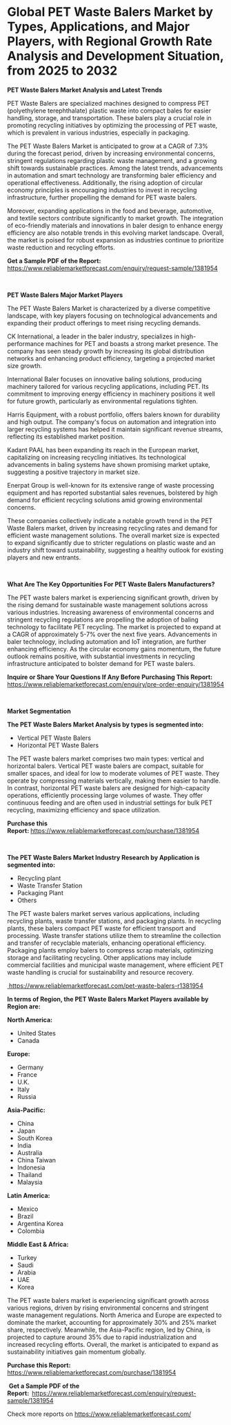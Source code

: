 <p><h1>Global PET Waste Balers Market by Types, Applications, and Major Players, with Regional Growth Rate Analysis and Development Situation, from 2025 to 2032</h1></p><p><strong>PET Waste Balers Market Analysis and Latest Trends</strong></p>
<p><p>PET Waste Balers are specialized machines designed to compress PET (polyethylene terephthalate) plastic waste into compact bales for easier handling, storage, and transportation. These balers play a crucial role in promoting recycling initiatives by optimizing the processing of PET waste, which is prevalent in various industries, especially in packaging.</p><p>The PET Waste Balers Market is anticipated to grow at a CAGR of 7.3% during the forecast period, driven by increasing environmental concerns, stringent regulations regarding plastic waste management, and a growing shift towards sustainable practices. Among the latest trends, advancements in automation and smart technology are transforming baler efficiency and operational effectiveness. Additionally, the rising adoption of circular economy principles is encouraging industries to invest in recycling infrastructure, further propelling the demand for PET waste balers.</p><p>Moreover, expanding applications in the food and beverage, automotive, and textile sectors contribute significantly to market growth. The integration of eco-friendly materials and innovations in baler design to enhance energy efficiency are also notable trends in this evolving market landscape. Overall, the market is poised for robust expansion as industries continue to prioritize waste reduction and recycling efforts.</p></p>
<p><strong>Get a Sample PDF of the Report:&nbsp;</strong> <a href="https://www.reliablemarketforecast.com/enquiry/request-sample/1381954?utm_campaign=3208&utm_medium=2&utm_source=Github&utm_content=ia&utm_term=11042025&utm_id=pet-waste-balers">https://www.reliablemarketforecast.com/enquiry/request-sample/1381954</a></p>
<p>&nbsp;</p>
<p><strong>PET Waste Balers Major Market Players</strong></p>
<p><p>The PET Waste Balers Market is characterized by a diverse competitive landscape, with key players focusing on technological advancements and expanding their product offerings to meet rising recycling demands. </p><p>CK International, a leader in the baler industry, specializes in high-performance machines for PET and boasts a strong market presence. The company has seen steady growth by increasing its global distribution networks and enhancing product efficiency, targeting a projected market size growth.</p><p>International Baler focuses on innovative baling solutions, producing machinery tailored for various recycling applications, including PET. Its commitment to improving energy efficiency in machinery positions it well for future growth, particularly as environmental regulations tighten.</p><p>Harris Equipment, with a robust portfolio, offers balers known for durability and high output. The company's focus on automation and integration into larger recycling systems has helped it maintain significant revenue streams, reflecting its established market position.</p><p>Kadant PAAL has been expanding its reach in the European market, capitalizing on increasing recycling initiatives. Its technological advancements in baling systems have shown promising market uptake, suggesting a positive trajectory in market size.</p><p>Enerpat Group is well-known for its extensive range of waste processing equipment and has reported substantial sales revenues, bolstered by high demand for efficient recycling solutions amid growing environmental concerns.</p><p>These companies collectively indicate a notable growth trend in the PET Waste Balers market, driven by increasing recycling rates and demand for efficient waste management solutions. The overall market size is expected to expand significantly due to stricter regulations on plastic waste and an industry shift toward sustainability, suggesting a healthy outlook for existing players and new entrants.</p></p>
<p>&nbsp;</p>
<p><strong>What Are The Key Opportunities For PET Waste Balers Manufacturers?</strong></p>
<p><p>The PET waste balers market is experiencing significant growth, driven by the rising demand for sustainable waste management solutions across various industries. Increasing awareness of environmental concerns and stringent recycling regulations are propelling the adoption of baling technology to facilitate PET recycling. The market is projected to expand at a CAGR of approximately 5-7% over the next five years. Advancements in baler technology, including automation and IoT integration, are further enhancing efficiency. As the circular economy gains momentum, the future outlook remains positive, with substantial investments in recycling infrastructure anticipated to bolster demand for PET waste balers.</p></p>
<p><strong>Inquire or Share Your Questions If Any Before Purchasing This Report:</strong> <a href="https://www.reliablemarketforecast.com/enquiry/pre-order-enquiry/1381954?utm_campaign=3208&utm_medium=2&utm_source=Github&utm_content=ia&utm_term=11042025&utm_id=pet-waste-balers">https://www.reliablemarketforecast.com/enquiry/pre-order-enquiry/1381954</a></p>
<p>&nbsp;</p>
<p><strong>Market Segmentation</strong></p>
<p><strong>The PET Waste Balers Market Analysis by types is segmented into:</strong></p>
<p><ul><li>Vertical PET Waste Balers</li><li>Horizontal PET Waste Balers</li></ul></p>
<p><p>The PET waste balers market comprises two main types: vertical and horizontal balers. Vertical PET waste balers are compact, suitable for smaller spaces, and ideal for low to moderate volumes of PET waste. They operate by compressing materials vertically, making them easier to handle. In contrast, horizontal PET waste balers are designed for high-capacity operations, efficiently processing large volumes of waste. They offer continuous feeding and are often used in industrial settings for bulk PET recycling, maximizing efficiency and space utilization.</p></p>
<p><strong>Purchase this Report:&nbsp;</strong><a href="https://www.reliablemarketforecast.com/purchase/1381954?utm_campaign=3208&utm_medium=2&utm_source=Github&utm_content=ia&utm_term=11042025&utm_id=pet-waste-balers">https://www.reliablemarketforecast.com/purchase/1381954</a></p>
<p>&nbsp;</p>
<p><strong>The PET Waste Balers Market Industry Research by Application is segmented into:</strong></p>
<p><ul><li>Recycling plant</li><li>Waste Transfer Station</li><li>Packaging Plant</li><li>Others</li></ul></p>
<p><p>The PET waste balers market serves various applications, including recycling plants, waste transfer stations, and packaging plants. In recycling plants, these balers compact PET waste for efficient transport and processing. Waste transfer stations utilize them to streamline the collection and transfer of recyclable materials, enhancing operational efficiency. Packaging plants employ balers to compress scrap materials, optimizing storage and facilitating recycling. Other applications may include commercial facilities and municipal waste management, where efficient PET waste handling is crucial for sustainability and resource recovery.</p></p>
<p><a href="https://www.reliablemarketforecast.com/pet-waste-balers-r1381954?utm_campaign=3208&utm_medium=2&utm_source=Github&utm_content=ia&utm_term=11042025&utm_id=pet-waste-balers">&nbsp;https://www.reliablemarketforecast.com/pet-waste-balers-r1381954</a></p>
<p><strong>In terms of Region, the PET Waste Balers Market Players available by Region are:</strong></p>
<p>
    <p> <strong> North America: </strong>
        <ul>
            <li>United States</li>
            <li>Canada</li>
        </ul>
        </p> 
    <p> <strong> Europe: </strong>
        <ul>
            <li>Germany</li>
            <li>France</li>
            <li>U.K.</li>
            <li>Italy</li>
            <li>Russia</li>
        </ul>
        </p> 
    <p> <strong> Asia-Pacific: </strong>
        <ul>
            <li>China</li>
            <li>Japan</li>
            <li>South Korea</li>
            <li>India</li>
            <li>Australia</li>
            <li>China Taiwan</li>
            <li>Indonesia</li>
            <li>Thailand</li>
            <li>Malaysia</li>
        </ul>
        </p> 
    <p> <strong> Latin America: </strong>
        <ul>
            <li>Mexico</li>
            <li>Brazil</li>
            <li>Argentina Korea</li>
            <li>Colombia</li>
        </ul>
        </p> 
    <p> <strong> Middle East & Africa: </strong>
        <ul>
            <li>Turkey</li>
            <li>Saudi</li>
            <li>Arabia</li>
            <li>UAE</li>
            <li>Korea</li>
        </ul>
    </p>
    </p>
<p><p>The PET waste balers market is experiencing significant growth across various regions, driven by rising environmental concerns and stringent waste management regulations. North America and Europe are expected to dominate the market, accounting for approximately 30% and 25% market share, respectively. Meanwhile, the Asia-Pacific region, led by China, is projected to capture around 35% due to rapid industrialization and increased recycling efforts. Overall, the market is anticipated to expand as sustainability initiatives gain momentum globally.</p></p>
<p><strong>Purchase this Report: </strong><a href="https://www.reliablemarketforecast.com/purchase/1381954?utm_campaign=3208&utm_medium=2&utm_source=Github&utm_content=ia&utm_term=11042025&utm_id=pet-waste-balers">https://www.reliablemarketforecast.com/purchase/1381954</a></p>
<p>&nbsp;<strong>Get a Sample PDF of the Report:&nbsp;&nbsp;</strong><a href="https://www.reliablemarketforecast.com/enquiry/request-sample/1381954?utm_campaign=3208&utm_medium=2&utm_source=Github&utm_content=ia&utm_term=11042025&utm_id=pet-waste-balers">https://www.reliablemarketforecast.com/enquiry/request-sample/1381954</a></p>
<p><strong></strong></p>
<p>Check more reports on <a href="https://www.reliablemarketforecast.com/?utm_campaign=3208&utm_medium=2&utm_source=Github&utm_content=ia&utm_term=11042025&utm_id=pet-waste-balers">https://www.reliablemarketforecast.com/</a></p>